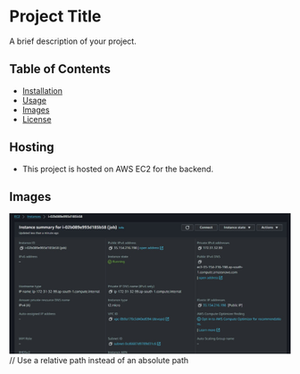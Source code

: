 # Project Title

A brief description of your project.

## Table of Contents
- [Installation](#installation)
- [Usage](#usage)
- [Images](#images)
- [License](#license)

## Hosting
- This project is hosted on AWS EC2 for the backend.

## Images
![Instance Image](./aws.jpg)  // Use a relative path instead of an absolute path

